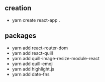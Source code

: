## creation
- yarn create react-app .

## packages
- yarn add react-router-dom
- yarn add react-quill
- yarn add quill-image-resize-module-react
- yarn add quill-emoji
- yarn add highlight.js
- yarn add date-fns
